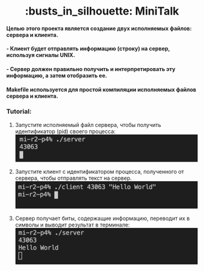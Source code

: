 <h1 align="center">
	:busts_in_silhouette: MiniTalk
</h1>

#### Целью этого проекта является создание двух исполняемых файлов: сервера и клиента.

#### - Клиент будет отправлять информацию (строку) на сервер, используя сигналы UNIX.

#### - Сервер должен правильно получить и интерпретировать эту информацию, а затем отобразить ее.

#### Makefile используется для простой компиляции исполняемых файлов сервера и клиента.

### Tutorial:

1) Запустите исполняемый файл сервера, чтобы получить идентификатор (pid) своего процесса:
![](images/server_start.png)

2) Запустите клиент с идентификатором процесса, полученного от сервера, чтобы отправлять текст на сервер.
![](images/client_base.png)

3) Сервер получает биты, содержащие информацию, переводит их в символы и выводит результат в терминале:
![](images/server_base.png)

